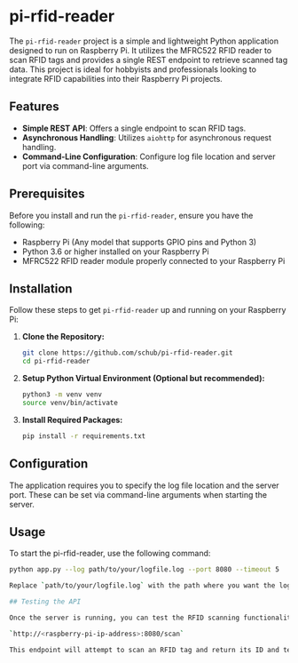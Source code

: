 # pi-rfid-reader

The `pi-rfid-reader` project is a simple and lightweight Python application designed to run on Raspberry Pi. It utilizes the MFRC522 RFID reader to scan RFID tags and provides a single REST endpoint to retrieve scanned tag data. This project is ideal for hobbyists and professionals looking to integrate RFID capabilities into their Raspberry Pi projects.

## Features

- **Simple REST API**: Offers a single endpoint to scan RFID tags.
- **Asynchronous Handling**: Utilizes `aiohttp` for asynchronous request handling.
- **Command-Line Configuration**: Configure log file location and server port via command-line arguments.

## Prerequisites

Before you install and run the `pi-rfid-reader`, ensure you have the following:

- Raspberry Pi (Any model that supports GPIO pins and Python 3)
- Python 3.6 or higher installed on your Raspberry Pi
- MFRC522 RFID reader module properly connected to your Raspberry Pi

## Installation

Follow these steps to get `pi-rfid-reader` up and running on your Raspberry Pi:

1. **Clone the Repository:**
   ```bash
   git clone https://github.com/schub/pi-rfid-reader.git
   cd pi-rfid-reader

2. **Setup Python Virtual Environment (Optional but recommended):**
   ```bash
   python3 -m venv venv
   source venv/bin/activate

3. **Install Required Packages:**
   ```bash
   pip install -r requirements.txt

## Configuration

The application requires you to specify the log file location and the server port. These can be set via command-line arguments when starting the server.

## Usage

To start the pi-rfid-reader, use the following command:

   ```bash
   python app.py --log path/to/your/logfile.log --port 8080 --timeout 5

Replace `path/to/your/logfile.log` with the path where you want the logs to be saved and `8080` with your preferred port number. Timeout is optional and defaults to 5sec.

## Testing the API

Once the server is running, you can test the RFID scanning functionality by accessing:

`http://<raspberry-pi-ip-address>:8080/scan`

This endpoint will attempt to scan an RFID tag and return its ID and text data in JSON format.
